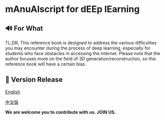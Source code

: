 # mAnuAlscript for dEEp lEarning 
## 🔊 For What
TL;DR, This reference book is designed to address the various difficulties you may encounter during the process of deep learning, especially for students who face obstacles in accessing the internet. Please note that the author focuses more on the field of 3D generation/reconstruction, so this reference book will have a certain bias.
## 📕 Version Release
[English]()

[中文版]()


**We are welcome you to contribute with us. JOIN US.**
